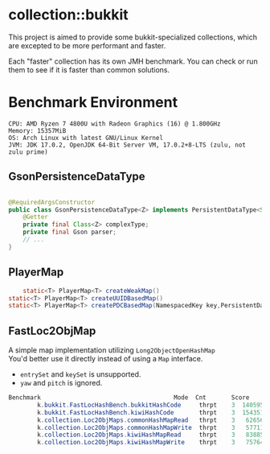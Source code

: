 # collection::bukkit

This project is aimed to provide some bukkit-specialized collections, which are excepted to be more performant and
faster.

Each "faster" collection has its own JMH benchmark. You can check or run them to see if it is faster than common
solutions.

# Benchmark Environment

```
CPU: AMD Ryzen 7 4800U with Radeon Graphics (16) @ 1.800GHz
Memory: 15357MiB
OS: Arch Linux with latest GNU/Linux Kernel
JVM: JDK 17.0.2, OpenJDK 64-Bit Server VM, 17.0.2+8-LTS (zulu, not zulu prime)
```

## GsonPersistenceDataType

```java

@RequiredArgsConstructor
public class GsonPersistenceDataType<Z> implements PersistentDataType<String, Z> {
    @Getter
    private final Class<Z> complexType;
    private final Gson parser;
    // ...
}
```

## PlayerMap

```java
    static<T> PlayerMap<T> createWeakMap()
static<T> PlayerMap<T> createUUIDBasedMap()
static<T> PlayerMap<T> createPDCBasedMap(NamespacedKey key,PersistentDataType<?, T> type)
```

## FastLoc2ObjMap

A simple map implementation utilizing `Long2ObjectOpenHashMap`  
You'd better use it directly instead of using a `Map` interface.

- `entrySet` and `keySet` is unsupported.
- `yaw` and `pitch` is ignored.

```java
Benchmark                                     Mode  Cnt       Score       Error  Units
        k.bukkit.FastLocHashBench.bukkitHashCode     thrpt    3  140595.936 ± 33986.083  ops/s
        k.bukkit.FastLocHashBench.kiwiHashCode       thrpt    3  154351.619 ± 39776.544  ops/s
        k.collection.Loc2ObjMaps.commonHashMapRead   thrpt    3   62656.235 ± 39366.216  ops/s
        k.collection.Loc2ObjMaps.commonHashMapWrite  thrpt    3   57711.273 ± 13330.564  ops/s
        k.collection.Loc2ObjMaps.kiwiHashMapRead     thrpt    3   83885.242 ± 50416.401  ops/s
        k.collection.Loc2ObjMaps.kiwiHashMapWrite    thrpt    3   75764.393 ±  8659.842  ops/s


```